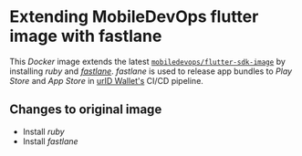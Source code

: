 # Extending MobileDevOps flutter image with fastlane

This _Docker_ image extends the latest [`mobiledevops/flutter-sdk-image`](https://hub.docker.com/r/mobiledevops/flutter-sdk-image) by installing _ruby_ and [_fastlane_](https://fastlane.tools/). _fastlane_ is used to release app bundles to _Play Store_ and _App Store_ in [urID Wallet's](https://gitlabvw.uni-regensburg.de/projekt-mobiles-mitarbeitendenportal/technologie-demo/urid-wallet) CI/CD pipeline.

## Changes to original image

- Install _ruby_
- Install _fastlane_ 
